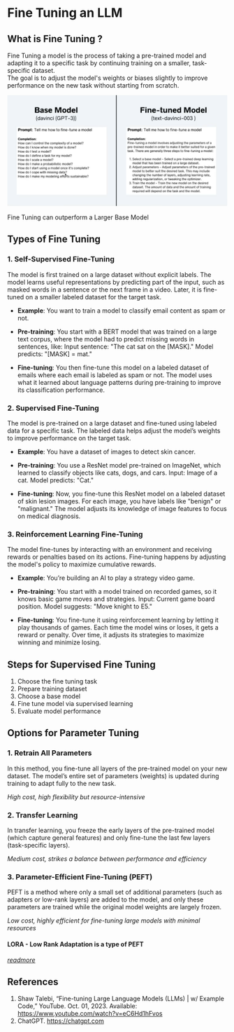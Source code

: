 # Fine Tuning an LLM

## What is Fine Tuning ?

Fine Tuning a model is the process of taking a pre-trained model and adapting it
to a specific task by continuing training on a smaller, task-specific dataset.  
The goal is to adjust the model's weights or biases slightly to improve
performance on the new task without starting from scratch.

![base model vs fine tuning](readme_content/image.png)

Fine Tuning can outperform a Larger Base Model

## Types of Fine Tuning

### 1. **Self-Supervised Fine-Tuning**

The model is first trained on a large dataset without explicit labels. The model
learns useful representations by predicting part of the input, such as masked
words in a sentence or the next frame in a video. Later, it is fine-tuned on a
smaller labeled dataset for the target task.

- **Example**: You want to train a model to classify email content as spam or
  not.

- **Pre-training**: You start with a BERT model that was trained on a large text
  corpus, where the model had to predict missing words in sentences, like: Input
  sentence: "The cat sat on the [MASK]." Model predicts: "[MASK] = mat."
- **Fine-tuning**: You then fine-tune this model on a labeled dataset of emails
  where each email is labeled as spam or not. The model uses what it learned
  about language patterns during pre-training to improve its classification
  performance.

### 2. **Supervised Fine-Tuning**

The model is pre-trained on a large dataset and fine-tuned using labeled data
for a specific task. The labeled data helps adjust the model’s weights to
improve performance on the target task.

- **Example**: You have a dataset of images to detect skin cancer.

- **Pre-training**: You use a ResNet model pre-trained on ImageNet, which
  learned to classify objects like cats, dogs, and cars. Input: Image of a cat.
  Model predicts: "Cat."
- **Fine-tuning**: Now, you fine-tune this ResNet model on a labeled dataset of
  skin lesion images. For each image, you have labels like "benign" or
  "malignant." The model adjusts its knowledge of image features to focus on
  medical diagnosis.

### 3. **Reinforcement Learning Fine-Tuning**

The model fine-tunes by interacting with an environment and receiving rewards or
penalties based on its actions. Fine-tuning happens by adjusting the model's
policy to maximize cumulative rewards.

- **Example**: You’re building an AI to play a strategy video game.

- **Pre-training**: You start with a model trained on recorded games, so it
  knows basic game moves and strategies. Input: Current game board position.
  Model suggests: "Move knight to E5."

- **Fine-tuning**: You fine-tune it using reinforcement learning by letting it
  play thousands of games. Each time the model wins or loses, it gets a reward
  or penalty. Over time, it adjusts its strategies to maximize winning and
  minimize losing.

## Steps for Supervised Fine Tuning

1. Choose the fine tuning task
2. Prepare training dataset
3. Choose a base model
4. Fine tune model via supervised learning
5. Evaluate model performance

## Options for Parameter Tuning

### 1. Retrain All Parameters

In this method, you fine-tune all layers of the pre-trained model on your new
dataset. The model’s entire set of parameters (weights) is updated during
training to adapt fully to the new task.

_High cost, high flexibility but resource-intensive_

### 2. Transfer Learning

In transfer learning, you freeze the early layers of the pre-trained model
(which capture general features) and only fine-tune the last few layers
(task-specific layers).

_Medium cost, strikes a balance between performance and efficiency_

### 3. Parameter-Efficient Fine-Tuning (PEFT)

PEFT is a method where only a small set of additional parameters (such as
adapters or low-rank layers) are added to the model, and only these parameters
are trained while the original model weights are largely frozen.

_Low cost, highly efficient for fine-tuning large models with minimal resources_

#### LORA - Low Rank Adaptation is a type of PEFT

[*readmore*](./LoRA.pdf)

## References

1. Shaw Talebi, “Fine-tuning Large Language Models (LLMs) | w/ Example Code,”
   YouTube. Oct. 01, 2023. Available:
   <https://www.youtube.com/watch?v=eC6Hd1hFvos>
2. ChatGPT. <https://chatgpt.com>
